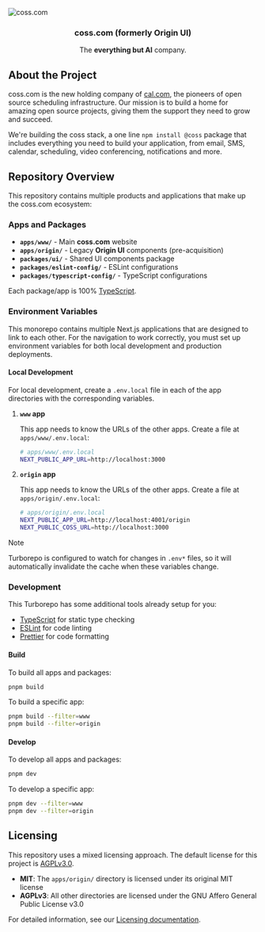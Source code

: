 ![coss.com](https://github.com/user-attachments/assets/56dfe7f7-85b7-44ee-b89a-1c30c5c4a156)
<h3 align="center">coss.com (formerly Origin UI)</h3>
<p align="center">The <strong>everything but AI</strong> company.</p>

## About the Project

coss.com is the new holding company of [cal.com](https://cal.com), the pioneers of open source scheduling infrastructure. Our mission is to build a home for amazing open source projects, giving them the support they need to grow and succeed.

We're building the coss stack, a one line `npm install @coss` package that includes everything you need to build your application, from email, SMS, calendar, scheduling, video conferencing, notifications and more.

## Repository Overview

This repository contains multiple products and applications that make up the coss.com ecosystem:

### Apps and Packages

- **`apps/www/`** - Main **coss.com** website
- **`apps/origin/`** - Legacy **Origin UI** components (pre-acquisition)
- **`packages/ui/`** - Shared UI components package
- **`packages/eslint-config/`** - ESLint configurations
- **`packages/typescript-config/`** - TypeScript configurations

Each package/app is 100% [TypeScript](https://www.typescriptlang.org/).

### Environment Variables

This monorepo contains multiple Next.js applications that are designed to link to each other. For the navigation to work correctly, you must set up environment variables for both local development and production deployments.

#### Local Development

For local development, create a `.env.local` file in each of the app directories with the corresponding variables.

1.  **`www` app**

    This app needs to know the URLs of the other apps. Create a file at `apps/www/.env.local`:

    ```sh
    # apps/www/.env.local
    NEXT_PUBLIC_APP_URL=http://localhost:3000
    ```

2.  **`origin` app**

    This app needs to know the URLs of the other apps. Create a file at `apps/origin/.env.local`:

    ```sh
    # apps/origin/.env.local
    NEXT_PUBLIC_APP_URL=http://localhost:4001/origin
    NEXT_PUBLIC_COSS_URL=http://localhost:3000
    ```

> [!NOTE]
> Turborepo is configured to watch for changes in `.env*` files, so it will automatically invalidate the cache when these variables change.

### Development

This Turborepo has some additional tools already setup for you:

- [TypeScript](https://www.typescriptlang.org/) for static type checking
- [ESLint](https://eslint.org/) for code linting
- [Prettier](https://prettier.io) for code formatting

#### Build

To build all apps and packages:

```sh
pnpm build
```

To build a specific app:

```sh
pnpm build --filter=www
pnpm build --filter=origin
```

#### Develop

To develop all apps and packages:

```sh
pnpm dev
```

To develop a specific app:

```sh
pnpm dev --filter=www
pnpm dev --filter=origin
```

## Licensing

This repository uses a mixed licensing approach. The default license for this project is [AGPLv3.0](LICENSE).

- **MIT**: The `apps/origin/` directory is licensed under its original MIT license
- **AGPLv3**: All other directories are licensed under the GNU Affero General Public License v3.0

For detailed information, see our [Licensing documentation](LICENSING.md).
